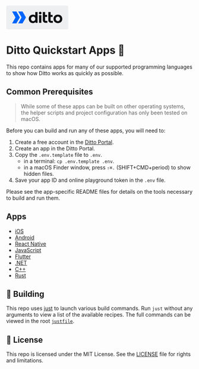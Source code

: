 <div>

<svg width="167" height="64" viewBox="0 0 167 64" fill="none" xmlns="http://www.w3.org/2000/svg">
<rect width="167" height="64" rx="4" fill="#EEEFF1"/>
<g clip-path="url(#clip0_2_20)">
<path d="M139.128 47.2381C131.943 47.2381 127.255 42.6754 127.255 35.8096C127.255 28.9437 131.943 24.381 139.128 24.381C146.312 24.381 151 28.9437 151 35.8096C151 42.7189 146.312 47.2381 139.128 47.2381ZM139.128 41.9048C142.383 41.9048 144.872 39.5901 144.872 35.8096C144.872 32.029 142.239 29.7143 139.128 29.7143C136.016 29.7143 133.383 32.029 133.383 35.8096C133.383 39.5901 135.872 41.9048 139.128 41.9048Z" fill="#0E1012"/>
<path d="M98.5319 39.2726V17.5238H104.66V25.1429H110.021V30.4762H104.66L104.652 38.5277C104.652 40.1048 104.694 41.1429 106.28 41.1429H110.787V46.4762H106.065C101.749 46.4762 98.5319 43.5661 98.5319 39.2726Z" fill="#0E1012"/>
<path d="M113.372 39.2726V17.5238H119.5V25.1429H124.862V30.4762H119.5L119.492 38.5277C119.492 40.1048 119.534 41.1429 121.12 41.1429H125.628V46.4762H120.906C116.589 46.4762 113.372 43.5661 113.372 39.2726Z" fill="#0E1012"/>
<path d="M78.2456 17.5238H84.3617V46.4762H79V44.0477C77.5026 45.9752 75.3656 47.2381 72.1063 47.2381C66.0286 47.2819 60.617 42.9504 60.617 35.8096C60.617 28.8438 65.5958 24.381 72.1063 24.381C74.4042 24.381 76.9414 25.0952 78.234 26.7143L78.2456 17.5238ZM72.5851 41.9048C75.9763 41.9048 78.234 39.621 78.234 35.8096C78.234 31.9543 75.7926 29.7143 72.8244 29.7143C69.4331 29.7143 66.7447 31.9543 66.7447 35.8096C66.7447 39.6648 69.1938 41.9048 72.5851 41.9048Z" fill="#0E1012"/>
<path d="M94.5107 25.9048H88.383V46.4762H94.5107V25.9048Z" fill="#0E1012"/>
<path d="M91.4685 16.7619C93.468 16.7619 94.9893 18.1851 94.9893 20.1689C94.9893 22.1527 93.468 23.619 91.4685 23.619C89.4255 23.619 87.9042 22.1527 87.9042 20.1689C87.9042 18.1851 89.4255 16.7619 91.4685 16.7619Z" fill="#0E1012"/>
<path d="M43.9415 16.189L52.7491 31.2302C53.0275 31.7057 53.0268 32.2939 52.7473 32.7688L43.8939 47.8117C43.8253 47.9283 43.6998 48 43.564 48H32.8265C32.5328 48 32.3488 47.684 32.4944 47.4301L40.9115 32.756C41.1802 32.2875 41.1802 31.7124 40.9115 31.244L32.4944 16.57C32.3487 16.316 32.5328 16 32.8265 16H43.6112C43.7472 16 43.873 16.072 43.9415 16.189Z" fill="#0066FF"/>
<path d="M27.4981 16.189L36.3056 31.2302C36.5841 31.7057 36.5835 32.2939 36.3038 32.7688L27.4504 47.8117C27.3818 47.9283 27.2562 48 27.1205 48H16.383C16.0894 48 15.9053 47.684 16.051 47.4301L24.4681 32.756C24.7368 32.2875 24.7368 31.7124 24.4681 31.244L16.0509 16.57C15.9053 16.316 16.0894 16 16.383 16H27.1678C27.3038 16 27.4296 16.072 27.4981 16.189Z" fill="#0066FF"/>
</g>
<defs>
<clipPath id="clip0_2_20">
<rect width="135" height="32" fill="white" transform="translate(16 16)"/>
</clipPath>
</defs>
</svg>

</div>

# Ditto Quickstart Apps 🚀

This repo contains apps for many of our supported programming languages to show
how Ditto works as quickly as possible.

## Common Prerequisites

> While some of these apps can be built on other operating systems, the helper
> scripts and project configuration has only been tested on macOS.

Before you can build and run any of these apps, you will need to:

1. Create a free account in the [Ditto Portal](https://portal.ditto.live/).
1. Create an app in the Ditto Portal.
1. Copy the `.env.template` file to `.env`.
   - in a terminal: `cp .env.template .env`.
   - in a macOS Finder window, press `⇧⌘.` (SHIFT+CMD+period) to show hidden files.
1. Save your app ID and online playground token in the `.env` file.

Please see the app-specific README files for details on the tools necessary to
build and run them.

## Apps

- [iOS](ios/#readme)
- [Android](android/#readme)
- [React Native](react-native/#readme)
- [JavaScript](javascript/#readme)
- [Flutter](flutter/#readme)
- [.NET](dotnet/#readme)
- [C++](cpp/#readme)
- [Rust](rust/#readme)

## 🔨 Building

This repo uses [just](https://just.systems/) to launch various build commands.
Run `just` without any arguments to view a list of the available recipes.
The full commands can be viewed in the root [`justfile`](justfile).

## 📄 License

This repo is licensed under the MIT License. See the [LICENSE](LICENSE) file for
rights and limitations.
